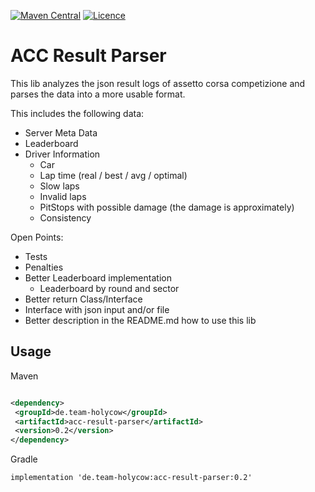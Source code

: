 [![Maven Central](https://img.shields.io/maven-central/v/de.team-holycow/acc-result-parser.svg?label=Maven%20Central)](https://search.maven.org/search?q=g:%22de.team-holycow%22%20AND%20a:%acc-result-parser%22)
[![Licence](https://img.shields.io/github/license/team-holycow/acc-result-parser)](./LICENSE)

# ACC Result Parser

This lib analyzes the json result logs of assetto corsa competizione and parses the data into a more usable format.

This includes the following data:

- Server Meta Data
- Leaderboard
- Driver Information
  - Car
  - Lap time (real / best / avg / optimal)
  - Slow laps
  - Invalid laps
  - PitStops with possible damage (the damage is approximately)
  - Consistency

Open Points:

- Tests
- Penalties
- Better Leaderboard implementation
  - Leaderboard by round and sector
- Better return Class/Interface
- Interface with json input and/or file
- Better description in the README.md how to use this lib

## Usage

Maven

 ```xml

<dependency>
  <groupId>de.team-holycow</groupId>
  <artifactId>acc-result-parser</artifactId>
  <version>0.2</version>
</dependency>
 ```

Gradle

 ```
 implementation 'de.team-holycow:acc-result-parser:0.2'
 ```
